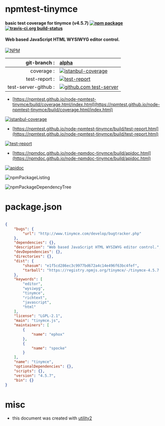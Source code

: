 # npmtest-tinymce

#### basic test coverage for  tinymce (v4.5.7)  [![npm package](https://img.shields.io/npm/v/npmtest-tinymce.svg?style=flat-square)](https://www.npmjs.org/package/npmtest-tinymce) [![travis-ci.org build-status](https://api.travis-ci.org/npmtest/node-npmtest-tinymce.svg)](https://travis-ci.org/npmtest/node-npmtest-tinymce)

#### Web based JavaScript HTML WYSIWYG editor control.

[![NPM](https://nodei.co/npm/tinymce.png?downloads=true&downloadRank=true&stars=true)](https://www.npmjs.com/package/tinymce)

| git-branch : | [alpha](https://github.com/npmtest/node-npmtest-tinymce/tree/alpha)|
|--:|:--|
| coverage : | [![istanbul-coverage](https://npmtest.github.io/node-npmtest-tinymce/build/coverage.badge.svg)](https://npmtest.github.io/node-npmtest-tinymce/build/coverage.html/index.html)|
| test-report : | [![test-report](https://npmtest.github.io/node-npmtest-tinymce/build/test-report.badge.svg)](https://npmtest.github.io/node-npmtest-tinymce/build/test-report.html)|
| test-server-github : | [![github.com test-server](https://npmtest.github.io/node-npmtest-tinymce/GitHub-Mark-32px.png)](https://npmtest.github.io/node-npmtest-tinymce/build/app/index.html) | | build-artifacts : | [![build-artifacts](https://npmtest.github.io/node-npmtest-tinymce/glyphicons_144_folder_open.png)](https://github.com/npmtest/node-npmtest-tinymce/tree/gh-pages/build)|

- [https://npmtest.github.io/node-npmtest-tinymce/build/coverage.html/index.html](https://npmtest.github.io/node-npmtest-tinymce/build/coverage.html/index.html)

[![istanbul-coverage](https://npmtest.github.io/node-npmtest-tinymce/build/screenCapture.buildCi.browser.%252Ftmp%252Fbuild%252Fcoverage.lib.html.png)](https://npmtest.github.io/node-npmtest-tinymce/build/coverage.html/index.html)

- [https://npmtest.github.io/node-npmtest-tinymce/build/test-report.html](https://npmtest.github.io/node-npmtest-tinymce/build/test-report.html)

[![test-report](https://npmtest.github.io/node-npmtest-tinymce/build/screenCapture.buildCi.browser.%252Ftmp%252Fbuild%252Ftest-report.html.png)](https://npmtest.github.io/node-npmtest-tinymce/build/test-report.html)

- [https://npmdoc.github.io/node-npmdoc-tinymce/build/apidoc.html](https://npmdoc.github.io/node-npmdoc-tinymce/build/apidoc.html)

[![apidoc](https://npmdoc.github.io/node-npmdoc-tinymce/build/screenCapture.buildCi.browser.%252Ftmp%252Fbuild%252Fapidoc.html.png)](https://npmdoc.github.io/node-npmdoc-tinymce/build/apidoc.html)

![npmPackageListing](https://npmtest.github.io/node-npmtest-tinymce/build/screenCapture.npmPackageListing.svg)

![npmPackageDependencyTree](https://npmtest.github.io/node-npmtest-tinymce/build/screenCapture.npmPackageDependencyTree.svg)



# package.json

```json

{
    "bugs": {
        "url": "http://www.tinymce.com/develop/bugtracker.php"
    },
    "dependencies": {},
    "description": "Web based JavaScript HTML WYSIWYG editor control.",
    "devDependencies": {},
    "directories": {},
    "dist": {
        "shasum": "e1f5cd286ec3c9977bd672a4c14e496f63bc4fef",
        "tarball": "https://registry.npmjs.org/tinymce/-/tinymce-4.5.7.tgz"
    },
    "keywords": [
        "editor",
        "wysiwyg",
        "tinymce",
        "richtext",
        "javascript",
        "html"
    ],
    "license": "LGPL-2.1",
    "main": "tinymce.js",
    "maintainers": [
        {
            "name": "ephox"
        },
        {
            "name": "spocke"
        }
    ],
    "name": "tinymce",
    "optionalDependencies": {},
    "scripts": {},
    "version": "4.5.7",
    "bin": {}
}
```



# misc
- this document was created with [utility2](https://github.com/kaizhu256/node-utility2)
